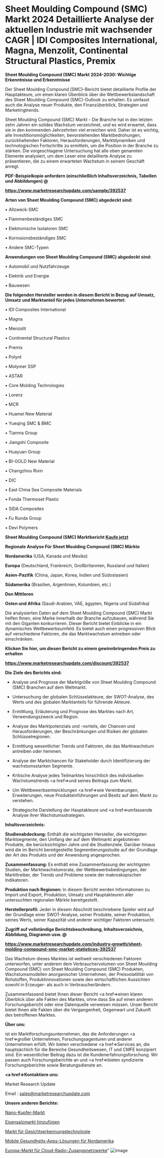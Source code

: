 # Sheet Moulding Compound (SMC) Markt 2024 Detaillierte Analyse der aktuellen Industrie mit wachsender CAGR | IDI Composites International, Magna, Menzolit, Continental Structural Plastics, Premix

<strong>Sheet Moulding Compound (SMC) Markt 2024-2030: Wichtige Erkenntnisse und Erkenntnisse</strong>

Der Sheet Moulding Compound (SMC)-Bericht bietet detaillierte Profile der Hauptakteure, um einen klaren Überblick über die Wettbewerbslandschaft des Sheet Moulding Compound (SMC)-Outlook zu erhalten. Es umfasst auch die Analyse neuer Produkte, den Finanzüberblick, Strategien und Marketingtrends.

Sheet Moulding Compound (SMC) Markt - Die Branche hat in den letzten zehn Jahren ein solides Wachstum verzeichnet, und es wird erwartet, dass sie in den kommenden Jahrzehnten viel erreichen wird. Daher ist es wichtig, alle Investitionsmöglichkeiten, bevorstehenden Marktbedrohungen, zurückhaltenden Faktoren, Herausforderungen, Marktdynamiken und technologischen Fortschritte zu ermitteln, um die Position in der Branche zu stärken. Die vorgeschlagene Untersuchung hat alle oben genannten Elemente analysiert, um dem Leser eine detaillierte Analyse zu präsentieren, die zu einem erwarteten Wachstum in seinem Geschäft anregt.



<strong><b>PDF-Beispielkopie anfordern (einschließlich Inhaltsverzeichnis, Tabellen und Abbildungen) @ </b></strong>

<strong><a href=https://www.marketresearchupdate.com/sample/392537>

<strong>https://www.marketresearchupdate.com/sample/392537</u></a></strong></strong>



<strong>Arten von Sheet Moulding Compound (SMC) abgedeckt sind:</strong>

• Allzweck-SMC

• Flammenbeständiges SMC

• Elektronische Isolatoren SMC

• Korrosionsbeständiges SMC

• Andere SMC-Typen



<strong>Anwendungen von Sheet Moulding Compound (SMC) abgedeckt sind:</strong>

• Automobil und Nutzfahrzeuge

• Elektrik und Energie

• Bauwesen



<strong>Die folgenden Hersteller werden in diesem Bericht in Bezug auf Umsatz, Umsatz und Marktanteil für jedes Unternehmen bewertet:</strong>

• IDI Composites International

• Magna

• Menzolit

• Continental Structural Plastics

• Premix

• Polynt

• Molymer SSP

• ASTAR

• Core Molding Technologies

• Lorenz

• MCR

• Huamei New Material

• Yueqing SMC & BMC

• Tianma Group

• Jiangshi Composite

• Huayuan Group

• BI-GOLD New Material

• Changzhou Rixin

• DIC

• East China Sea Composite Materials

• Fonda Thermoset Plastic

• SIDA Composites

• Fu Runda Group

• Devi Polymers



<strong>Sheet Moulding Compound (SMC) Marktbericht <a href=https://www.marketresearchupdate.com/buynow/392537>Kaufe jetzt</a></strong>



<strong>Regionale Analyse Für Sheet Moulding Compound (SMC) Märkte</strong>



<strong>Nordamerika</strong> (USA, Kanada und Mexiko)



<strong>Europa</strong> (Deutschland, Frankreich, Großbritannien, Russland und Italien)



<strong>Asien-Pazifik</strong> (China, Japan, Korea, Indien und Südostasien)



<strong>Südamerika</strong> (Brasilien, Argentinien, Kolumbien, etc.)



<strong>Den Mittleren</strong> 

<strong>Osten und Afrika</strong> (Saudi-Arabien, VAE, ägypten, Nigeria und Südafrika)

Die analysierten Daten auf dem Sheet Moulding Compound (SMC) Markt helfen Ihnen, eine Marke innerhalb der Branche aufzubauen, während Sie mit den Giganten konkurrieren. Dieser Bericht bietet Einblicke in ein dynamisches Wettbewerbsumfeld. Es bietet auch einen progressiven Blick auf verschiedene Faktoren, die das Marktwachstum antreiben oder einschränken.



<strong>Klicken Sie hier, um diesen Bericht zu einem gewinnbringenden Preis zu erhalten
</strong>

<strong><a href=https://www.marketresearchupdate.com/discount/392537>https://www.marketresearchupdate.com/discount/392537</b></u></strong></a>



<strong>Die Ziele des Berichts sind:</strong>

- Analyse und Prognose der Marktgröße von Sheet Moulding Compound (SMC) Branchen auf dem Weltmarkt.

- Untersuchung der globalen Schlüsselakteure, der SWOT-Analyse, des Werts und des globalen Marktanteils für führende Akteure.

- Ermittlung, Erläuterung und Prognose des Marktes nach Art, Verwendungszweck und Region.

- Analyse des Marktpotenzials und -vorteils, der Chancen und Herausforderungen, der Beschränkungen und Risiken der globalen Schlüsselregionen.

- Ermittlung wesentlicher Trends und Faktoren, die das Marktwachstum antreiben oder hemmen.

- Analyse der Marktchancen für Stakeholder durch Identifizierung der wachstumsstarken Segmente.

- Kritische Analyse jedes Teilmarktes hinsichtlich des individuellen Wachstumstrends <a href=>und</a> seines Beitrags zum Markt.

- Um Wettbewerbsentwicklungen <a href=>wie</a> Vereinbarungen, Erweiterungen, neue Produkteinführungen und Besitz auf dem Markt zu verstehen.

- Strategische Darstellung der Hauptakteure und <a href=>umfas</a>sende Analyse ihrer Wachstumsstrategien.



<strong>Inhaltsverzeichnis:</strong>



<strong>Studienabdeckung:</strong> Enthält die wichtigsten Hersteller, die wichtigsten Marktsegmente, den Umfang der auf dem Weltmarkt angebotenen Produkte, die berücksichtigten Jahre und die Studienziele. Darüber hinaus wird die im Bericht bereitgestellte Segmentierungsstudie auf der Grundlage der Art des Produkts und der Anwendung angesprochen.



<strong>Zusammenfassung:</strong> Es enthält eine Zusammenfassung der wichtigsten Studien, der Marktwachstumsrate, der Wettbewerbsbedingungen, der Markttreiber, der Trends und Probleme sowie der makroskopischen Indikatoren.



<strong>Produktion nach Regionen:</strong> In diesem Bericht werden Informationen zu Import und Export, Produktion, Umsatz und Hauptakteuren aller untersuchten regionalen Märkte bereitgestellt.



<strong>Herstellerprofil:</strong> Jeder in diesem Abschnitt beschriebene Spieler wird auf der Grundlage einer SWOT-Analyse, seiner Produkte, seiner Produktion, seines Werts, seiner Kapazität und anderer wichtiger Faktoren untersucht.



<strong><b>Zugriff auf vollständige Berichtsbeschreibung, Inhaltsverzeichnis, Abbildung, Diagramm usw. @ </b></strong>

<strong><a href=https://www.marketresearchupdate.com/industry-growth/sheet-molding-compound-smc-market-statistices-392537>https://www.marketresearchupdate.com/industry-growth/sheet-molding-compound-smc-market-statistices-392537</a></strong>

Das Wachstum dieses Marktes ist weltweit verschiedenen Faktoren unterworfen, unter anderem dem Verbrauchervolumen von Sheet Moulding Compound (SMC) von Sheet Moulding Compound (SMC) Produkten, Wachstumsmodellen anorganischer Unternehmen, der Preisvolatilität von Rohstoffen, Produktinnovationen sowie den wirtschaftlichen Aussichten sowohl in Erzeuger- als auch in Verbraucherländern.

Zusammenfassend bietet Ihnen dieser Bericht <a href=>einen</a> klaren Überblick über alle Fakten des Marktes, ohne dass Sie auf einen anderen Forschungsbericht oder eine Datenquelle verweisen müssen. Unser Bericht bietet Ihnen alle Fakten über die Vergangenheit, Gegenwart und Zukunft des betroffenen Marktes.



<strong>Über uns:</strong>

 ist ein Marktforschungsunternehmen, das die Anforderungen <a href=>großer</a> Unternehmen, Forschungsagenturen und anderer Unternehmen erfüllt. Wir bieten verschiedene <a href=>Services</a> an, die hauptsächlich für die Bereiche Gesundheitswesen, IT und CMFE konzipiert sind. Ein wesentlicher Beitrag dazu ist die Kundenerfahrungsforschung. Wir passen auch Forschungsberichte an und <a href=>bieten</a> syndizierte Forschungsberichte sowie Beratungsdienste an.



<strong><a href=>Kontaktiere uns:</a></strong>

Market Research Update

Email : sales@marketresearchupdate.com



<strong>Unsere anderen Berichte:</strong>

<a href=https://www.linkedin.com/pulse/nano-copper-market-opportunities-stay-ahead-game-latest>Nano-Kupfer-Markt</a>

<a href=https://www.linkedin.com/pulse/add-iron-salt-market-sizing-up-anticipating>Eisensalzmarkt hinzufügen</a>

<a href=https://www.linkedin.com/pulse/face-recognition-technology-market-outlooks>Markt für Gesichtserkennungstechnologie</a>

<a href=https://www.linkedin.com/pulse/north-america-mobile-health-apps-solutions>Mobile Gesundheits-Apps-Lösungen für Nordamerika</a>

<a href=https://www.linkedin.com/pulse/europe-cloud-radio-access-network-market-vd7lf/>Europa-Markt für Cloud-Radio-Zugangsnetzwerke</a>"
![image](https://github.com/Gayatrikarjule/Market-Analysis-361/assets/97346546/deb8de94-13f4-4546-8f2e-86ee8cc52e25)
